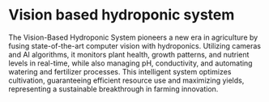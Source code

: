 # Vision based hydroponic system
 The Vision-Based Hydroponic System pioneers a new era in agriculture by fusing state-of-the-art computer vision with hydroponics. Utilizing cameras and AI algorithms, it monitors plant health, growth patterns, and nutrient levels in real-time, while also managing pH, conductivity, and automating watering and fertilizer processes. This intelligent system optimizes cultivation, guaranteeing efficient resource use and maximizing yields, representing a sustainable breakthrough in farming innovation.
